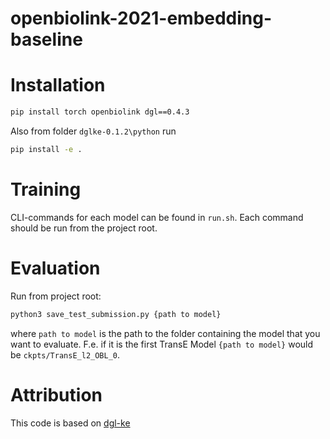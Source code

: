 # openbiolink-2021-embedding-baseline

# Installation

```bash
pip install torch openbiolink dgl==0.4.3
```

Also from folder `dglke-0.1.2\python` run

```bash
pip install -e .
```

# Training

CLI-commands for each model can be found in `run.sh`. Each command should be run from the project root.

# Evaluation

Run from project root:

```bash
python3 save_test_submission.py {path to model}
```

where `path to model` is  the path to the folder containing the model that you want to evaluate.  F.e. if it is the first TransE Model `{path to model}` would be `ckpts/TransE_l2_OBL_0`.

# Attribution

This code is based on [dgl-ke](https://github.com/awslabs/dgl-ke)

